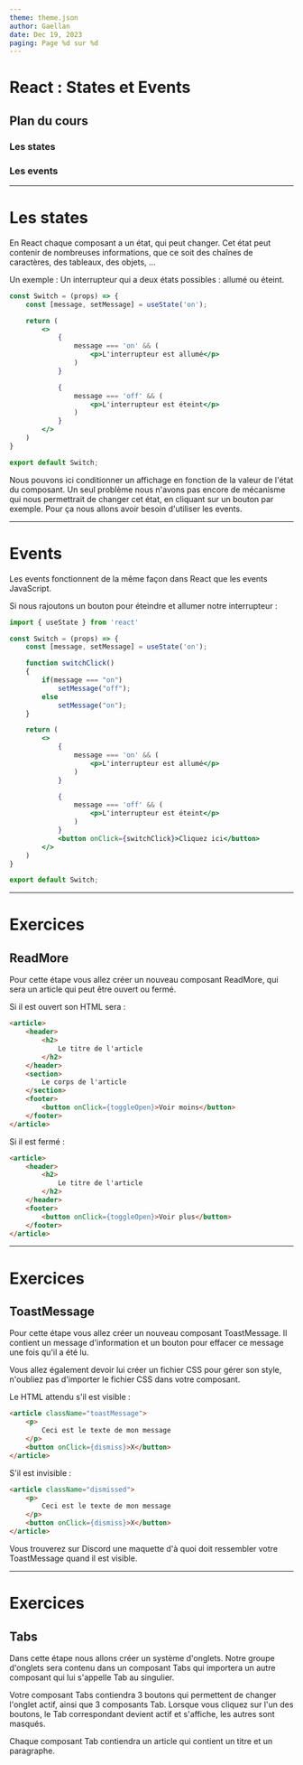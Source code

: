 ```yaml
---
theme: theme.json
author: Gaellan
date: Dec 19, 2023
paging: Page %d sur %d
---
```


# React : States et Events

## Plan du cours

### Les states

### Les events

---

# Les states

En React chaque composant a un état, qui peut changer. Cet état peut contenir de nombreuses informations, que ce soit des chaînes de caractères, des tableaux, des objets, ...

Un exemple : Un interrupteur qui a deux états possibles : allumé ou éteint.

```jsx
const Switch = (props) => {
    const [message, setMessage] = useState('on');

    return (
        <>
            {
                message === 'on' && (
                    <p>L'interrupteur est allumé</p>
                )
            }

            {
                message === 'off' && (
                    <p>L'interrupteur est éteint</p>
                )
            }
        </>
    )
}

export default Switch;
```

Nous pouvons ici conditionner un affichage en fonction de la valeur de l'état du composant. 
Un seul problème nous n'avons pas encore de mécanisme qui nous permettrait de changer cet état, 
en cliquant sur un bouton par exemple. Pour ça nous allons avoir besoin d'utiliser les events.

---

# Events

Les events fonctionnent de la même façon dans React que les events JavaScript.

Si nous rajoutons un bouton pour éteindre et allumer notre interrupteur :

```jsx
import { useState } from 'react'

const Switch = (props) => {
    const [message, setMessage] = useState('on');

    function switchClick()
    {
        if(message === "on")
            setMessage("off");
        else
            setMessage("on");
    }

    return (
        <>
            {
                message === 'on' && (
                    <p>L'interrupteur est allumé</p>
                )
            }

            {
                message === 'off' && (
                    <p>L'interrupteur est éteint</p>
                )
            }
            <button onClick={switchClick}>Cliquez ici</button>
        </>
    )
}

export default Switch;
```

---

# Exercices

## ReadMore

Pour cette étape vous allez créer un nouveau composant ReadMore, qui sera un article 
qui peut être ouvert ou fermé.

Si il est ouvert son HTML sera :

```html
<article>
    <header>
        <h2>
            Le titre de l'article
        </h2>
    </header>
    <section>
        Le corps de l'article
    </section>
    <footer>
        <button onClick={toggleOpen}>Voir moins</button>
	</footer>
</article>
```

Si il est fermé :

```html
<article>
    <header>
        <h2>
            Le titre de l'article
        </h2>
    </header>
    <footer>
		<button onClick={toggleOpen}>Voir plus</button>
	</footer>
</article>
```

---

# Exercices

## ToastMessage

Pour cette étape vous allez créer un nouveau composant ToastMessage. Il contient un message d'information et un bouton pour effacer ce message une fois qu'il a été lu.

Vous allez également devoir lui créer un fichier CSS pour gérer son style, n'oubliez pas d'importer le fichier CSS dans votre composant.

Le HTML attendu s'il est visible :

```html
<article className="toastMessage">
    <p>
        Ceci est le texte de mon message
    </p>
    <button onClick={dismiss}>X</button>
</article>
```

S'il est invisible :

```html
<article className="dismissed">
    <p>
        Ceci est le texte de mon message
    </p>
    <button onClick={dismiss}>X</button>
</article>
```

Vous trouverez sur Discord une maquette d'à quoi doit ressembler votre ToastMessage quand il est visible.

---

# Exercices

## Tabs

Dans cette étape nous allons créer un système d'onglets. Notre groupe d'onglets sera contenu dans un composant Tabs qui importera un autre composant qui lui s'appelle Tab au singulier.

Votre composant Tabs contiendra 3 boutons qui permettent de changer l'onglet actif, ainsi que 3 composants Tab.
Lorsque vous cliquez sur l'un des boutons, le Tab correspondant devient actif et s'affiche, les autres sont masqués.

Chaque composant Tab contiendra un article qui contient un titre et un paragraphe.



